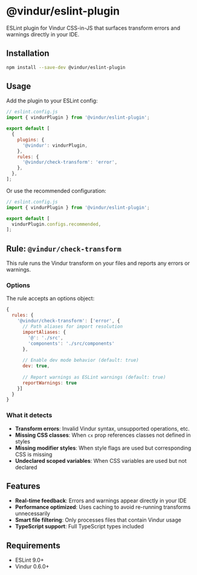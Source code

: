# @vindur/eslint-plugin

ESLint plugin for Vindur CSS-in-JS that surfaces transform errors and warnings directly in your IDE.

## Installation

```bash
npm install --save-dev @vindur/eslint-plugin
```

## Usage

Add the plugin to your ESLint config:

```js
// eslint.config.js
import { vindurPlugin } from '@vindur/eslint-plugin';

export default [
  {
    plugins: {
      '@vindur': vindurPlugin,
    },
    rules: {
      '@vindur/check-transform': 'error',
    },
  },
];
```

Or use the recommended configuration:

```js
// eslint.config.js
import { vindurPlugin } from '@vindur/eslint-plugin';

export default [
  vindurPlugin.configs.recommended,
];
```

## Rule: `@vindur/check-transform`

This rule runs the Vindur transform on your files and reports any errors or warnings.

### Options

The rule accepts an options object:

```js
{
  rules: {
    '@vindur/check-transform': ['error', {
      // Path aliases for import resolution
      importAliases: {
        '@': './src',
        'components': './src/components'
      },
      
      // Enable dev mode behavior (default: true)
      dev: true,
      
      // Report warnings as ESLint warnings (default: true)
      reportWarnings: true
    }]
  }
}
```

### What it detects

- **Transform errors**: Invalid Vindur syntax, unsupported operations, etc.
- **Missing CSS classes**: When `cx` prop references classes not defined in styles
- **Missing modifier styles**: When style flags are used but corresponding CSS is missing
- **Undeclared scoped variables**: When CSS variables are used but not declared

## Features

- **Real-time feedback**: Errors and warnings appear directly in your IDE
- **Performance optimized**: Uses caching to avoid re-running transforms unnecessarily
- **Smart file filtering**: Only processes files that contain Vindur usage
- **TypeScript support**: Full TypeScript types included

## Requirements

- ESLint 9.0+
- Vindur 0.6.0+